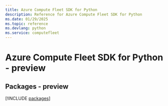 ```yaml
---
title: Azure Compute Fleet SDK for Python
description: Reference for Azure Compute Fleet SDK for Python
ms.date: 01/29/2025
ms.topic: reference
ms.devlang: python
ms.service: computefleet
---
```

# Azure Compute Fleet SDK for Python - preview
## Packages - preview
[!INCLUDE [packages](compute-fleet-index.md)]